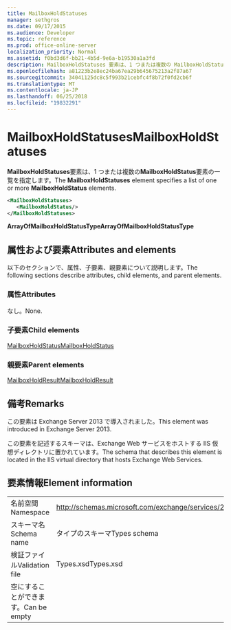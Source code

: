 ```yaml
---
title: MailboxHoldStatuses
manager: sethgros
ms.date: 09/17/2015
ms.audience: Developer
ms.topic: reference
ms.prod: office-online-server
localization_priority: Normal
ms.assetid: f0bd3d6f-bb21-4b5d-9e6a-b19530a1a3fd
description: MailboxHoldStatuses 要素は、1 つまたは複数の MailboxHoldStatus 要素の一覧を指定します。
ms.openlocfilehash: a81223b2e8ec24ba67ea29b645675213a2f87a67
ms.sourcegitcommit: 34041125dc8c5f993b21cebfc4f8b72f0fd2cb6f
ms.translationtype: MT
ms.contentlocale: ja-JP
ms.lasthandoff: 06/25/2018
ms.locfileid: "19832291"
---
```

# <a name="mailboxholdstatuses"></a><span data-ttu-id="3ae50-103">MailboxHoldStatuses</span><span class="sxs-lookup"><span data-stu-id="3ae50-103">MailboxHoldStatuses</span></span>

<span data-ttu-id="3ae50-104">**MailboxHoldStatuses**要素は、1 つまたは複数の**MailboxHoldStatus**要素の一覧を指定します。</span><span class="sxs-lookup"><span data-stu-id="3ae50-104">The **MailboxHoldStatuses** element specifies a list of one or more **MailboxHoldStatus** elements.</span></span> 
  
```XML
<MailboxHoldStatuses>
   <MailboxHoldStatus/>
</MailboxHoldStatuses>
```

<span data-ttu-id="3ae50-105">**ArrayOfMailboxHoldStatusType**</span><span class="sxs-lookup"><span data-stu-id="3ae50-105">**ArrayOfMailboxHoldStatusType**</span></span>

## <a name="attributes-and-elements"></a><span data-ttu-id="3ae50-106">属性および要素</span><span class="sxs-lookup"><span data-stu-id="3ae50-106">Attributes and elements</span></span>

<span data-ttu-id="3ae50-107">以下のセクションで、属性、子要素、親要素について説明します。</span><span class="sxs-lookup"><span data-stu-id="3ae50-107">The following sections describe attributes, child elements, and parent elements.</span></span>
  
### <a name="attributes"></a><span data-ttu-id="3ae50-108">属性</span><span class="sxs-lookup"><span data-stu-id="3ae50-108">Attributes</span></span>

<span data-ttu-id="3ae50-109">なし。</span><span class="sxs-lookup"><span data-stu-id="3ae50-109">None.</span></span>
  
### <a name="child-elements"></a><span data-ttu-id="3ae50-110">子要素</span><span class="sxs-lookup"><span data-stu-id="3ae50-110">Child elements</span></span>

[<span data-ttu-id="3ae50-111">MailboxHoldStatus</span><span class="sxs-lookup"><span data-stu-id="3ae50-111">MailboxHoldStatus</span></span>](mailboxholdstatus.md)
  
### <a name="parent-elements"></a><span data-ttu-id="3ae50-112">親要素</span><span class="sxs-lookup"><span data-stu-id="3ae50-112">Parent elements</span></span>

[<span data-ttu-id="3ae50-113">MailboxHoldResult</span><span class="sxs-lookup"><span data-stu-id="3ae50-113">MailboxHoldResult</span></span>](mailboxholdresult.md)
  
## <a name="remarks"></a><span data-ttu-id="3ae50-114">備考</span><span class="sxs-lookup"><span data-stu-id="3ae50-114">Remarks</span></span>

<span data-ttu-id="3ae50-115">この要素は Exchange Server 2013 で導入されました。</span><span class="sxs-lookup"><span data-stu-id="3ae50-115">This element was introduced in Exchange Server 2013.</span></span>
  
<span data-ttu-id="3ae50-116">この要素を記述するスキーマは、Exchange Web サービスをホストする IIS 仮想ディレクトリに置かれています。</span><span class="sxs-lookup"><span data-stu-id="3ae50-116">The schema that describes this element is located in the IIS virtual directory that hosts Exchange Web Services.</span></span>
  
## <a name="element-information"></a><span data-ttu-id="3ae50-117">要素情報</span><span class="sxs-lookup"><span data-stu-id="3ae50-117">Element information</span></span>

|||
|:-----|:-----|
|<span data-ttu-id="3ae50-118">名前空間</span><span class="sxs-lookup"><span data-stu-id="3ae50-118">Namespace</span></span>  <br/> |http://schemas.microsoft.com/exchange/services/2006/types  <br/> |
|<span data-ttu-id="3ae50-119">スキーマ名</span><span class="sxs-lookup"><span data-stu-id="3ae50-119">Schema name</span></span>  <br/> |<span data-ttu-id="3ae50-120">タイプのスキーマ</span><span class="sxs-lookup"><span data-stu-id="3ae50-120">Types schema</span></span>  <br/> |
|<span data-ttu-id="3ae50-121">検証ファイル</span><span class="sxs-lookup"><span data-stu-id="3ae50-121">Validation file</span></span>  <br/> |<span data-ttu-id="3ae50-122">Types.xsd</span><span class="sxs-lookup"><span data-stu-id="3ae50-122">Types.xsd</span></span>  <br/> |
|<span data-ttu-id="3ae50-123">空にすることができます。</span><span class="sxs-lookup"><span data-stu-id="3ae50-123">Can be empty</span></span>  <br/> ||
   

